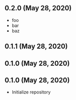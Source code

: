 ## 0.2.0 (May 28, 2020)
  - foo
  - bar
  - baz


## 0.1.1 (May 28, 2020)


## 0.1.0 (May 28, 2020)


## 0.1.0 (May 28, 2020)
  - Initialize repository

